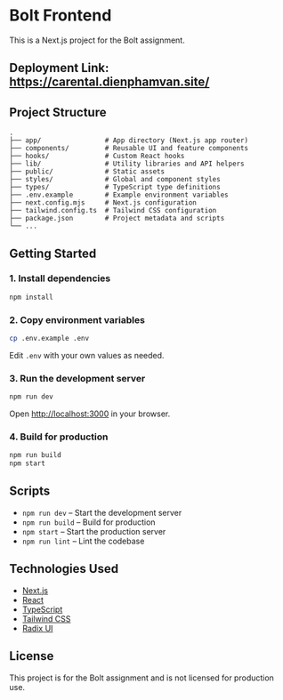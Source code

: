 # Bolt Frontend

This is a Next.js project for the Bolt assignment.

## Deployment Link: https://carental.dienphamvan.site/

## Project Structure

```
.
├── app/                # App directory (Next.js app router)
├── components/         # Reusable UI and feature components
├── hooks/              # Custom React hooks
├── lib/                # Utility libraries and API helpers
├── public/             # Static assets
├── styles/             # Global and component styles
├── types/              # TypeScript type definitions
├── .env.example        # Example environment variables
├── next.config.mjs     # Next.js configuration
├── tailwind.config.ts  # Tailwind CSS configuration
├── package.json        # Project metadata and scripts
└── ...
```

## Getting Started

### 1. Install dependencies

```sh
npm install
```

### 2. Copy environment variables

```sh
cp .env.example .env
```
Edit `.env` with your own values as needed.

### 3. Run the development server

```sh
npm run dev
```
Open [http://localhost:3000](http://localhost:3000) in your browser.

### 4. Build for production

```sh
npm run build
npm start
```

## Scripts

- `npm run dev` – Start the development server
- `npm run build` – Build for production
- `npm start` – Start the production server
- `npm run lint` – Lint the codebase

## Technologies Used

- [Next.js](https://nextjs.org/)
- [React](https://react.dev/)
- [TypeScript](https://www.typescriptlang.org/)
- [Tailwind CSS](https://tailwindcss.com/)
- [Radix UI](https://www.radix-ui.com/)

## License

This project is for the Bolt assignment and is not licensed for production use.
